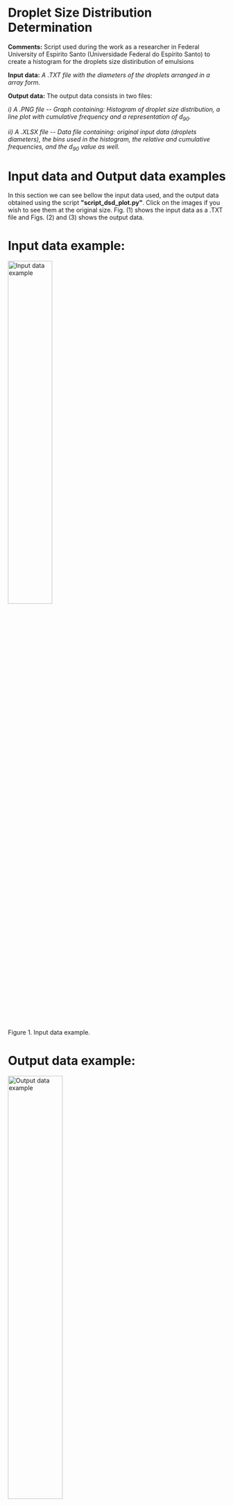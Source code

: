 # Droplet Size Distribution Determination

**Comments:**
Script used during the work as a researcher in Federal University of Espirito Santo (Universidade Federal do Espírito Santo) to create a histogram for the droplets size distiribution of emulsions

**Input data:**
_A .TXT file with the diameters of the droplets arranged in a array form._

**Output data:**
The output data consists  in two files: 

_i) A .PNG file -- Graph containing: Histogram of droplet size distribution, a line plot with cumulative frequency and a representation of <html>d<sub>90</sub></html>._

_ii) A .XLSX file -- Data file containing: original input data (droplets diameters), the bins used in the histogram, the relative and cumulative frequencies, and the <html>d<sub>90</sub></html> value as well._ 

# Input data and Output data examples

In this section we can see bellow the input data used, and the output data obtained using the script **"script_dsd_plot.py"**. Click on the images if you wish to see them at the original size. Fig. (1) shows the input data as a .TXT file and Figs. (2) and (3) shows the output data.

# Input data example:
<img src="https://i.ibb.co/3sWTQ2b/input-example.png" width="45%" height="45%" alt="Input data example">
<p>Figure 1. Input data example.</p>


# Output data example:
<img src="https://i.ibb.co/xmJPqgK/output2-example.png" width="50%" height="50%" alt="Output data example">
<p>Figure 2. Output data example: Graph.</p>
     
<img src="https://i.ibb.co/jWr3ZYy/output1-example.png" width="50%" height="50%" alt="Output data example">
<p>Figure 3. Output data example: Data file: .XLSX.</p>

# Solution:

To achieve the results shown above I used the modules: Numpy, Matplotlib and Xlsxwriter.
